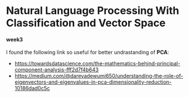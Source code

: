 # Natural Language Processing With Classification and Vector Space

#### week3
I found the following link so useful for better undrastanding of **PCA**:
- https://towardsdatascience.com/the-mathematics-behind-principal-component-analysis-fff2d7f4b643 
- https://medium.com/@dareyadewumi650/understanding-the-role-of-eigenvectors-and-eigenvalues-in-pca-dimensionality-reduction-10186dad0c5c	
